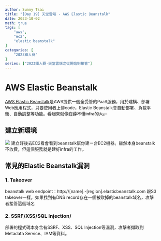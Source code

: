 ```yaml
---
author: Sunny Tsai
title: "[Day 19] 天堂雲端 - AWS Elastic Beanstalk"
date: 2023-10-02
math: true
tags: [
    "aws",
    "ec2",
    "elastic beanstalk"
]
categories: [
    "2023鐵人賽"
]
series: ["2023鐵人賽-天堂雲端之從開始到接管"]
---
```

# AWS Elastic Beanstalk
[AWS Elastic Beanstalk](https://aws.amazon.com/tw/elasticbeanstalk/)是AWS提供一個全受管的PaaS服務，用於建構、部署Web應用程式，只要使用者上傳code，Elastic Beanstalk會自動部署、負載平衡、自動調整等功能。~~看起來就像在薛不懂infra的人。~~

## 建立新環境
![](https://imgur.com/3JwQhra.png)
建立好後去EC2看會看到beanstalk幫你建ㄧ台EC2機器。雖然本身beanstalk不收費，但這個服務就是建好infra的工作。

## 常見的Elastic Beanstalk漏洞

### 1. Takeover
beanstalk web endpoint：http://[name].-[region].elasticbeanstalk.com
跟S3 takeover一樣，如果找到有DNS record存在一個被砍掉的beanstalk域名，攻擊者接管這個域名


### 2. SSRF/XSS/SQL Injection/
部署的程式碼本身含有SSRF、XSS、SQL Injection等漏洞，攻擊者擷取到Metadata Service、IAM等資料。
